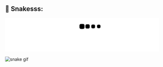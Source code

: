 ## 🐍 Snakesss:

<picture>
  <source media="(prefers-color-scheme: dark)" srcset="https://raw.githubusercontent.com/bluekitsune-sad/bluekitsune-sad/output/github-contribution-grid-snake-dark.svg">
  <source media="(prefers-color-scheme: light)" srcset="https://raw.githubusercontent.com/bluekitsune-sad/bluekitsune-sad/output/github-contribution-grid-snake.svg">
  <img alt="github contribution grid snake animation" src="https://raw.githubusercontent.com/bluekitsune-sad/bluekitsune-sad/output/github-contribution-grid-snake.svg">
</picture>



![snake gif](https://github.com/bluekitsune-sad/bluekitsune-sad/blob/output/github-contribution-grid-snake.gif)
